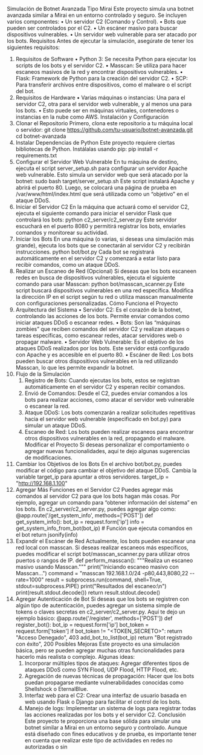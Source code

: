 Simulación de Botnet Avanzada Tipo Mirai
Este proyecto simula una botnet avanzada similar a Mirai en un entorno controlado y seguro. Se incluyen varios componentes:
	•	Un servidor C2 (Comando y Control).
	•	Bots que pueden ser controlados por el C2.
	•	Un escáner masivo para buscar dispositivos vulnerables.
	•	Un servidor web vulnerable para ser atacado por los bots.
Requisitos
Antes de ejecutar la simulación, asegúrate de tener los siguientes requisitos:
1. Requisitos de Software
	•	Python 3: Se necesita Python para ejecutar los scripts de los bots y el servidor C2.
	•	Masscan: Se utiliza para hacer escaneos masivos de la red y encontrar dispositivos vulnerables.
	•	Flask: Framework de Python para la creación del servidor C2.
	•	SCP: Para transferir archivos entre dispositivos, como el malware o el script del bot.
2. Requisitos de Hardware
	•	Varias máquinas o instancias: Una para el servidor C2, otra para el servidor web vulnerable, y al menos una para los bots.
	•	Esto puede ser en máquinas virtuales, contenedores o instancias en la nube como AWS.
Instalación y Configuración
1. Clonar el Repositorio
Primero, clona este repositorio a tu máquina local o servidor:
git clone https://github.com/tu-usuario/botnet-avanzada.git
cd botnet-avanzada
2. Instalar Dependencias de Python
Este proyecto requiere ciertas bibliotecas de Python. Instálalas usando pip:
pip install -r requirements.txt
3. Configurar el Servidor Web Vulnerable
En tu máquina de destino, ejecuta el script server_setup.sh para configurar un servidor Apache web vulnerable. Esto simula un servidor web que será atacado por la botnet:
sudo bash target/server_setup.sh
Este script instalará Apache y abrirá el puerto 80. Luego, se colocará una página de prueba en /var/www/html/index.html que será utilizada como un “objetivo” en el ataque DDoS.
4. Iniciar el Servidor C2
En la máquina que actuará como el servidor C2, ejecuta el siguiente comando para iniciar el servidor Flask que controlará los bots:
python c2_server/c2_server.py
Este servidor escuchará en el puerto 8080 y permitirá registrar los bots, enviarles comandos y monitorear su actividad.
5. Iniciar los Bots
En una máquina (o varias, si deseas una simulación más grande), ejecuta los bots que se conectarán al servidor C2 y recibirán instrucciones.
python bot/bot.py
Cada bot se registrará automáticamente en el servidor C2 y comenzará a estar listo para recibir comandos, como un ataque DDoS.
6. Realizar un Escaneo de Red (Opcional)
Si deseas que los bots escaneen redes en busca de dispositivos vulnerables, ejecuta el siguiente comando para usar Masscan:
python bot/masscan_scanner.py
Este script buscará dispositivos vulnerables en una red específica. Modifica la dirección IP en el script según tu red o utiliza masscan manualmente con configuraciones personalizadas.
Cómo Funciona el Proyecto
1. Arquitectura del Sistema
	•	Servidor C2: Es el corazón de la botnet, controlando las acciones de los bots. Permite enviar comandos como iniciar ataques DDoS o escanear redes.
	•	Bots: Son las “máquinas zombies” que reciben comandos del servidor C2 y realizan ataques o tareas específicas, como escanear redes, atacar servidores web o propagar malware.
	•	Servidor Web Vulnerable: Es el objetivo de los ataques DDoS realizados por los bots. Este servidor está configurado con Apache y es accesible en el puerto 80.
	•	Escáner de Red: Los bots pueden buscar otros dispositivos vulnerables en la red utilizando Masscan, lo que les permite expandir la botnet.
2. Flujo de la Simulación
	1.	Registro de Bots: Cuando ejecutas los bots, estos se registran automáticamente en el servidor C2 y esperan recibir comandos.
	2.	Envió de Comandos: Desde el C2, puedes enviar comandos a los bots para realizar acciones, como atacar el servidor web vulnerable o escanear la red.
	3.	Ataque DDoS: Los bots comenzarán a realizar solicitudes repetitivas hacia el servidor web vulnerable (especificado en bot.py) para simular un ataque DDoS.
	4.	Escaneo de Red: Los bots pueden realizar escaneos para encontrar otros dispositivos vulnerables en la red, propagando el malware.
Modificar el Proyecto
Si deseas personalizar el comportamiento o agregar nuevas funcionalidades, aquí te dejo algunas sugerencias de modificaciones.
1. Cambiar los Objetivos de los Bots
En el archivo bot/bot.py, puedes modificar el código para cambiar el objetivo del ataque DDoS. Cambia la variable target_ip para apuntar a otros servidores.
target_ip = "http://192.168.1.100"
2. Agregar Más Funciones en el Servidor C2
Puedes agregar más comandos al servidor C2 para que los bots hagan más cosas. Por ejemplo, agregar un comando para “obtener información del sistema” en los bots.
En c2_server/c2_server.py, puedes agregar algo como:
@app.route('/get_system_info', methods=['POST'])
def get_system_info():
    bot_ip = request.form['ip']
    info = get_system_info_from_bot(bot_ip)  # Función que ejecuta comandos en el bot
    return jsonify(info)
3. Expandir el Escáner de Red
Actualmente, los bots pueden escanear una red local con masscan. Si deseas realizar escaneos más específicos, puedes modificar el script bot/masscan_scanner.py para utilizar otros puertos o rangos de IP.
def perform_masscan():
    """Realiza un escaneo masivo usando Masscan."""
    print("Iniciando escaneo masivo con Masscan...")
    command = "masscan 192.168.1.0/24 -p80,443,8080,22 --rate=1000"
    result = subprocess.run(command, shell=True, stdout=subprocess.PIPE)
    print("Resultados del escaneo:\n")
    print(result.stdout.decode())
    return result.stdout.decode()
4. Agregar Autenticación de Bot
Si deseas que los bots se registren con algún tipo de autenticación, puedes agregar un sistema simple de tokens o claves secretas en c2_server/c2_server.py. Aquí te dejo un ejemplo básico:
@app.route('/register', methods=['POST'])
def register_bot():
    bot_ip = request.form['ip']
    bot_token = request.form['token']
    if bot_token != "<TOKEN_SECRETO>":
        return "Acceso Denegado", 403
    add_bot_to_list(bot_ip)
    return "Bot registrado con éxito", 200
Posibles Mejoras
Este proyecto es una simulación básica, pero se pueden agregar muchas otras funcionalidades para hacerlo más realista o complejo. Algunas ideas:
	1.	Incorporar múltiples tipos de ataques: Agregar diferentes tipos de ataques DDoS como SYN Flood, UDP Flood, HTTP Flood, etc.
	2.	Agregación de nuevas técnicas de propagación: Hacer que los bots puedan propagarse mediante vulnerabilidades conocidas como Shellshock o EternalBlue.
	3.	Interfaz web para el C2: Crear una interfaz de usuario basada en web usando Flask o Django para facilitar el control de los bots.
	4.	Manejo de logs: Implementar un sistema de logs para registrar todas las acciones realizadas por los bots y el servidor C2.
Conclusión
Este proyecto te proporciona una base sólida para simular una botnet similar a Mirai en un entorno seguro y controlado. Aunque está diseñado con fines educativos y de prueba, es importante tener en cuenta que realizar este tipo de actividades en redes no autorizadas o sin 
